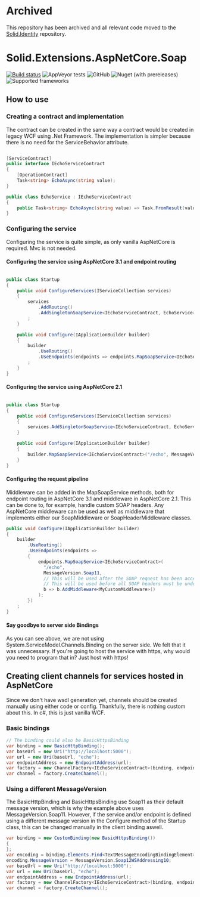 # Archived
This repository has been archived and all relevant code moved to the [Solid.Identity](https://github.com/SOLIDSoftworks/Solid.Identity) repository.

# Solid.Extensions.AspNetCore.Soap
[![Build status](https://ci.appveyor.com/api/projects/status/p02vomixb4sslmt8/branch/master?svg=true)](https://ci.appveyor.com/project/gislikonrad/solid-extensions-aspnetcore-soap/branch/master) 
![AppVeyor tests](https://img.shields.io/appveyor/tests/gislikonrad/solid-extensions-aspnetcore-soap)
![GitHub](https://img.shields.io/github/license/SOLIDSoftworks/Solid.Extensions.AspNetCore.Soap) 
![Nuget (with prereleases)](https://img.shields.io/nuget/vpre/Solid.Extensions.AspNetCore.Soap)
![Supported frameworks](https://img.shields.io/badge/AspNetCore-6.0%20%7C%208.0%20%7C%209.0-blue)

## How to use

### Creating a contract and implementation
The contract can be created in the same way a contract would be created in legacy WCF using .Net Framework. The implementation is simpler because there is no need for the ServiceBehavior attribute.

```csharp

[ServiceContract]
public interface IEchoServiceContract
{
    [OperationContract]
    Task<string> EchoAsync(string value);
}

public class EchoService : IEchoServiceContract
{
    public Task<string> EchoAsync(string value) => Task.FromResult(value);
}

```

### Configuring the service

Configuring the service is quite simple, as only vanilla AspNetCore is required. Mvc is not needed.

#### Configuring the service using AspNetCore 3.1 and endpoint routing

```csharp

public class Startup
{
    public void ConfigureServices(IServiceCollection services)
    {
        services
            .AddRouting()
            .AddSingletonSoapService<IEchoServiceContract, EchoService>()
        ;
    }

    public void Configure(IApplicationBuilder builder)
    {
        builder
            .UseRouting()
            .UseEndpoints(endpoints => endpoints.MapSoapService<IEchoServiceContract>("/echo", MessageVersion.Soap11))
        ;
    }
}

```

#### Configuring the service using AspNetCore 2.1

```csharp

public class Startup
{
    public void ConfigureServices(IServiceCollection services)
    {
        services.AddSingletonSoapService<IEchoServiceContract, EchoService>();
    }

    public void Configure(IApplicationBuilder builder)
    {
        builder.MapSoapService<IEchoServiceContract>("/echo", MessageVersion.Soap11);
    }
}

```

#### Configuring the request pipeline

Middleware can be added in the MapSoapService methods, both for endpoint routing in AspNetCore 3.1 and middleware in AspNetCore 2.1. This can be done to, for example, handle custom SOAP headers. Any AspNetCore middleware can be used as well as middleware that implements either our SoapMiddleware or SoapHeaderMiddleware classes.

```csharp
public void Configure(IApplicationBuilder builder)
{
    builder
        .UseRouting()
        .UseEndpoints(endpoints => 
        {
            endpoints.MapSoapService<IEchoServiceContract>(
              "/echo", 
              MessageVersion.Soap11, 
              // This will be used after the SOAP request has been accepted.
              // This will be used before all SOAP headers must be understood and before the service method has been invoked.
              b => b.AddMiddleware<MyCustomMiddleware>()
            );
        })
    ;
}
```

#### Say goodbye to server side Bindings

As you can see above, we are not using System.ServiceModel.Channels.Binding on the server side. We felt that it was unnecessary. If you're going to host the service with https, why would you need to program that in? Just host with https!

## Creating client channels for services hosted in AspNetCore

Since we don't have wsdl generation yet, channels should be created manually using either code or config. Thankfully, there is nothing custom about this. In c#, this is just vanilla WCF.

### Basic bindings

```csharp
// The binding could also be BasicHttpsBinding
var binding = new BasicHttpBinding();
var baseUrl = new Uri("http://localhost:5000");
var url = new Uri(baseUrl, "echo");
var endpointAddress = new EndpointAddress(url);
var factory = new ChannelFactory<IEchoServiceContract>(binding, endpointAddress);
var channel = factory.CreateChannel();
```

### Using a different MessageVersion

The BasicHttpBinding and BasicHttpsBinding use Soap11 as their default message version, which is why the example above uses MessageVersion.Soap11. However, if the service and/or endpoint is defined using a different message version in the Configure method of the Startup class, this can be changed manually in the client binding aswell.

```csharp
var binding = new CustomBinding(new BasicHttpsBinding())
{
};
var encoding = binding.Elements.Find<TextMessageEncodingBindingElement>();
encoding.MessageVersion = MessageVersion.Soap12WSAddressing10;
var baseUrl = new Uri("http://localhost:5000");
var url = new Uri(baseUrl, "echo");
var endpointAddress = new EndpointAddress(url);
var factory = new ChannelFactory<IEchoServiceContract>(binding, endpointAddress);
var channel = factory.CreateChannel();
```
